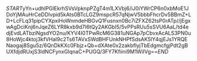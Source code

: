 $START$yYn+udhIPGlEkrhSVsVpknpPZgT4m1LXVbj6/iJ0iYWrCP6n0xbMoE1JDoYjMAuHrCeDDlvpid5kAts0BTcLGZ9mspcR57qNjwV5bbbFhcrDv5BBmZ+LD+LcFLq31pipCYXpxiHoWnmdeHBGvQ1Fusnxn0Bc7iZFXZ62tsP0rATp//jEgxwAgDciKnj6nJqeZ6LYR8kxb9d7I6tQy2AKGbI5/5vPPsRUu5sSVU6AaL/td4edjEvdLATbziNgsdYO2nu/KYV4I0TPwRcM6G381uNGAp7pCbvxAcALS3PN0u8HoWjc4ktoj3kfVHaI9c2Ts6TAVxSWdBHFUnkNHPfSdsAK5lY4qjEJs1YRQENaogaj8Sgu5z/6QnDkKXc0Fbjz+Qb+dXAte0x2zakbflyjTbEdgmcfgjPdt2gBUXfdjdRUxjS3ldNCFynxGlqnaC+PUGQ/3FY7Kfiini9M1WiIVg==$END$